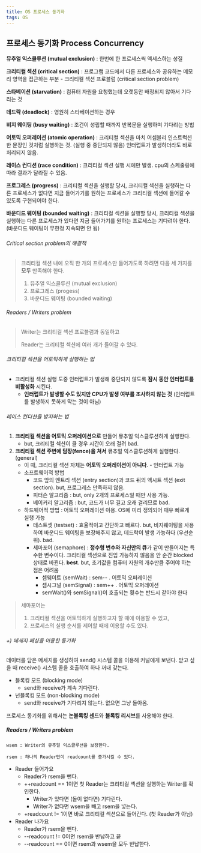 ```yaml
---
title: OS 프로세스 동기화
tags: OS
---
```


## 프로세스 동기화 Process Concurrency

**뮤추얼 익스클루션 (mutual exclusion)** : 한번에 한 프로세스씩 엑세스하는 성질

**크리티컬 섹션 (critical section)** : 프로그램 코드에서 다른 프로세스와 공유하는 메모리 영역을 접근하는 부분 - 크리티컬 섹션 프로블럼 (critical section problem)

**스타베이션 (starvation)** : 컴퓨터 자원을 요청했는데 오랫동안 배정되지 않아서 기다리는 것

**데드락 (deadlock)** : 영원히 스타베이션하는 경우

**비지 웨이팅 (busy waiting)** : 조건이 성립할 때까지 반복문을 실행하며 기다리는 방법

**어토믹 오퍼레이션 (atomic operation)** : 크리티컬 섹션을 마치 어셈블리 인스트럭션 한 문장인 것처럼 실행하는 것. (실행 중 중단되지 않음) 인터럽트가 발생하더라도 바로 처리되지 않음.

**레이스 컨디션 (race condition)** : 크리티컬 섹션 실행 시에만 발생. cpu의 스케줄링에 따라 결과가 달라질 수 있음.

**프로그레스 (progress)** : 크리티컬 섹션을 실행할 당시, 크리티컬 섹션을 실행하는 다른 프로세스가 없다면 지금 들어가기를 원하는 프로세스가 크리티컬 섹션에 들어갈 수 있도록 구현되어야 한다.

**바운디드 웨이팅 (bounded waiting)** : 크리티컬 섹션을 실행할 당시, 크리티컬 섹션을 실행하는 다른 프로세스가 있다면 지금 들어가기를 원하는 프로세스는 기다려야 한다. (바운디드 웨이팅이 무한정 지속되면 안 됨)



###### Critical section problem의 해결책

> 크리티컬 섹션 내에 오직 한 개의 프로세스만 들어가도록 하려면 다음 세 가지를 **모두** 만족해야 한다.
>
> 1. 뮤추얼 익스클루션 (mutual exclusion)
> 2. 프로그레스 (progess)
> 3. 바운디드 웨이팅 (bounded waiting)

###### Readers / Writers problem

> Writer는 크리티컬 섹션 프로블럼과 동일하고
>
> Reader는 크리티컬 섹션에 여러 개가 들어갈 수 있다.



###### 크리티컬 섹션을 어토믹하게 실행하는 법

- 크리티컬 섹션 실행 도중 인터럽트가 발생해 중단되지 않도록 **잠시 동안 인터럽트를 비활성화** 시킨다.
  - **인터럽트가 발생할 수도 있지만 CPU가 발생 여부를 조사하지 않는 것** (인터럽트를 발생하지 못하게 막는 것이 아님)



###### 레이스 컨디션을 방지하는 법

1. **크리티컬 섹션을 어토믹 오퍼레이션으로** 만들어 뮤추얼 익스클루션하게 실행한다.
   - but, 크리티컬 섹션이 클 경우 시간이 오래 걸려 bad.
2. **크리티컬 섹션 주변에 담장(fence)을 쳐서** 뮤추얼 익스클루션하게 실행한다. (general)
   - 이 때, 크리티컬 섹션 자체는 **어토믹 오퍼레이션이 아니다**. - 인터럽트 가능
   - 소프트웨어적 방법
     - 코드 앞의 엔트리 섹션 (entry section)과 코드 뒤의 엑시트 섹션 (exit section). but, 프로그레스 만족하지 않음.
     - 피터슨 알고리즘 : but, only 2개의 프로세스일 때만 사용 가능.
     - 베이커리 알고리즘 : but, 코드가 너무 길고 오래 걸리므로 bad.
   - 하드웨어적 방법 : 어토믹 오퍼레이션 이용. OS에 미리 정의되어 매우 빠르게 실행 가능
     - 테스트셋 (testset) : 효율적이고 간단하고 빠르다. but, 비지웨이팅을 사용하여 바운디드 웨이팅을 보장해주지 않고, 데드락이 발생 가능하다 (우선순위). bad.
     - 세마포어 (semaphore) : **정수형 변수와 자신만의 큐**가 같이 만들어지는 특수한 변수이다. 크리티컬 섹션으로 진입 가능하지 않음을 안 순간 blocked 상태로 바뀐다. **best**. but, 초기값을 컴퓨터 자원의 개수만큼 주어야 하는 점은 어려움
       - 셈웨이트 (semWait) : sem-- . 어토믹 오퍼레이션
       - 셈시그널 (semSignal) : sem++ . 어토믹 오퍼레이션
       - semWait()와 semSignal()이 호출되는 횟수는 반드시 같아야 한다

> 세마포어는 
>
> 1. 크리티컬 섹션을 어토믹하게 실행하고자 할 때에 이용할 수 있고,
> 2. 프로세스의 실행 순서를 제어할 때에 이용할 수도 있다.



###### +) 메세지 패싱을 이용한 동기화

데이터를 담은 메세지를 생성하여 send() 시스템 콜을 이용해 커널에게 보낸다. 받고 싶을 때 receive() 시스템 콜을 호출하여 하나 꺼내 갖는다.

- 블록킹 모드 (blocking mode)
  - send와 receive가 계속 기다린다.
- 넌블록킹 모드 (non-blodking mode)
  - send와 receive가 기다리지 않는다. 없으면 그냥 돌아옴.

프로세스 동기화를 위해서는 **논블록킹 센드**와 **블록킹 리시브**를 사용해야 한다.



##### Readers / Writers problem

`wsem : Writer의 뮤추얼 익스클루션을 보장한다.`

`rsem : 하나의 Reader만이 readcount를 증가시킬 수 있다.`

- Reader 들어가요
  - Reader가 rsem을 뺀다.
  - ++readcount == 1이면 첫 Reader는 크리티컬 섹션을 실행하는 Writer를 확인한다.
    - Writer가 있다면 (돌이 없다면) 기다린다.
    - Writer가 없다면 wsem을 빼고 rsem을 넣는다.
  - +readcount != 1이면 바로 크리티컬 섹션으로 들어간다. (첫 Reader가 아님)
- Reader 나가요
  - Reader가 rsem을 뺀다.
  - --readcount != 0이면 rsem을 반납하고 끝
  - --readcount == 0이면 rsem과 wsem을 모두 반납한다.